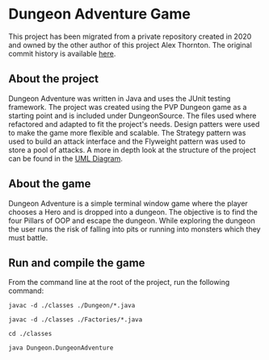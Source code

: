 # Dungeon Adventure Game

This project has been migrated from a private repository created in 2020 and owned by the other author of this project Alex Thornton. The original commit history is available [here](./GitHistory.xlsx).

## About the project

Dungeon Adventure was written in Java and uses the JUnit testing framework. The project was created using the PVP Dungeon game as a starting point and is included under DungeonSource. The files used where refactored and adapted to fit the project's needs. Design patters were used to make the game more flexible and scalable. The Strategy pattern was used to build an attack interface and the Flyweight pattern was used to store a pool of attacks. A more in depth look at the structure of the project can be found in the [UML Diagram](./DungeonDiagram.pdf).

## About the game

Dungeon Adventure is a simple terminal window game where the player chooses a Hero and is dropped into a dungeon. The objective is to find the four Pillars of OOP and escape the dungeon. While exploring the dungeon the user runs the risk of falling into pits or running into monsters which they must battle.

## Run and compile the game

From the command line at the root of the project, run the following command:

```javac -d ./classes ./Dungeon/*.java```

```javac -d ./classes ./Factories/*.java```

```cd ./classes```

```java Dungeon.DungeonAdventure```

